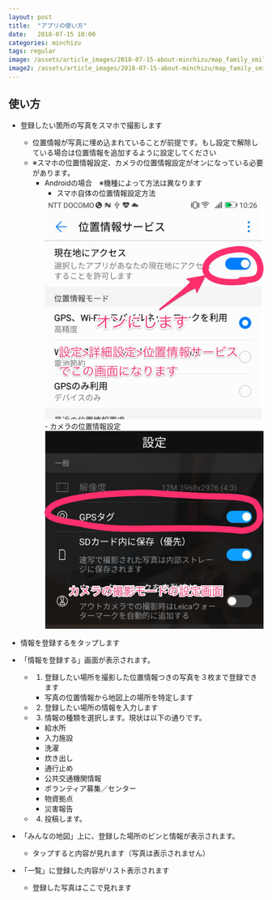 ```yaml
---
layout: post
title:  "アプリの使い方"
date:   2018-07-15 10:00
categories: minchizu
tags: regular
image: /assets/article_images/2018-07-15-about-minchizu/map_family_smile.png
image2: /assets/article_images/2018-07-15-about-minchizu/map_family_smile.png
---
```


## 使い方
- 登録したい箇所の写真をスマホで撮影します
    - 位置情報が写真に埋め込まれていることが前提です。もし設定で解除している場合は位置情報を追加するように設定してください
    - ※スマホの位置情報設定、カメラの位置情報設定がオンになっている必要があります。
        - Androidの場合　※機種によって方法は異なります
            - スマホ自体の位置情報設定方法
            <img src="/assets/article_images/2018-07-15-how2install/2018-07-15-how2use_phone.jpg"/>
            - カメラの位置情報設定
            <img src="/assets/article_images/2018-07-15-how2install/2018-07-15-how2use_camera.jpg"/>
- 情報を登録するをタップします
- 「情報を登録する」画面が表示されます。

    - 1) 登録したい場所を撮影した位置情報つきの写真を３枚まで登録できます
        - 写真の位置情報から地図上の場所を特定します
    - 2) 登録したい場所の情報を入力します
    - 3) 情報の種類を選択します。現状は以下の通りです。
        - 給水所
        - 入力施設
        - 洗濯
        - 炊き出し
        - 通行止め
        - 公共交通機関情報
        - ボランティア募集／センター
        - 物資拠点
        - 災害報告
    - 4) 投稿します。

- 「みんなの地図」上に、登録した場所のピンと情報が表示されます。
    - タップすると内容が見れます（写真は表示されません）

- 「一覧」に登録した内容がリスト表示されます
    - 登録した写真はここで見れます

